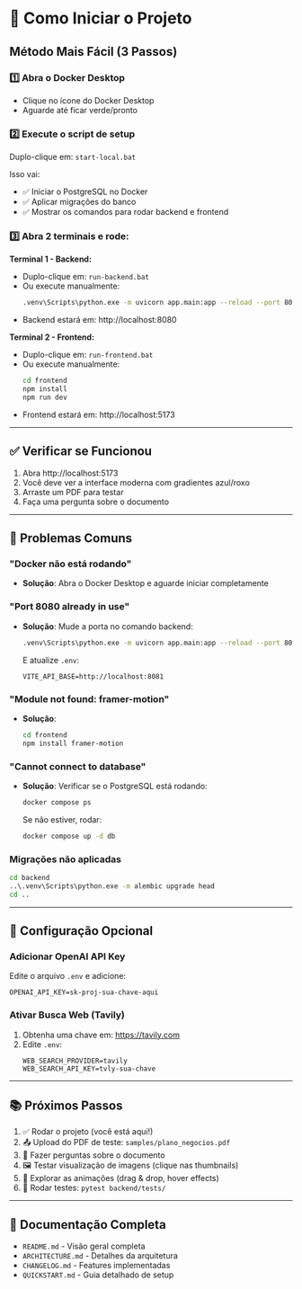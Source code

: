 # 🚀 Como Iniciar o Projeto

## Método Mais Fácil (3 Passos)

### 1️⃣ Abra o Docker Desktop
- Clique no ícone do Docker Desktop
- Aguarde até ficar verde/pronto

### 2️⃣ Execute o script de setup
Duplo-clique em: `start-local.bat`

Isso vai:
- ✅ Iniciar o PostgreSQL no Docker
- ✅ Aplicar migrações do banco
- ✅ Mostrar os comandos para rodar backend e frontend

### 3️⃣ Abra 2 terminais e rode:

**Terminal 1 - Backend:**
- Duplo-clique em: `run-backend.bat`
- Ou execute manualmente:
  ```bash
  .venv\Scripts\python.exe -m uvicorn app.main:app --reload --port 8080 --app-dir backend
  ```
- Backend estará em: http://localhost:8080

**Terminal 2 - Frontend:**
- Duplo-clique em: `run-frontend.bat`
- Ou execute manualmente:
  ```bash
  cd frontend
  npm install
  npm run dev
  ```
- Frontend estará em: http://localhost:5173

---

## ✅ Verificar se Funcionou

1. Abra http://localhost:5173
2. Você deve ver a interface moderna com gradientes azul/roxo
3. Arraste um PDF para testar
4. Faça uma pergunta sobre o documento

---

## 🐛 Problemas Comuns

### "Docker não está rodando"
- **Solução**: Abra o Docker Desktop e aguarde iniciar completamente

### "Port 8080 already in use"
- **Solução**: Mude a porta no comando backend:
  ```bash
  .venv\Scripts\python.exe -m uvicorn app.main:app --reload --port 8081 --app-dir backend
  ```
  E atualize `.env`:
  ```
  VITE_API_BASE=http://localhost:8081
  ```

### "Module not found: framer-motion"
- **Solução**:
  ```bash
  cd frontend
  npm install framer-motion
  ```

### "Cannot connect to database"
- **Solução**: Verificar se o PostgreSQL está rodando:
  ```bash
  docker compose ps
  ```
  Se não estiver, rodar:
  ```bash
  docker compose up -d db
  ```

### Migrações não aplicadas
```bash
cd backend
..\.venv\Scripts\python.exe -m alembic upgrade head
cd ..
```

---

## 🎯 Configuração Opcional

### Adicionar OpenAI API Key
Edite o arquivo `.env` e adicione:
```
OPENAI_API_KEY=sk-proj-sua-chave-aqui
```

### Ativar Busca Web (Tavily)
1. Obtenha uma chave em: https://tavily.com
2. Edite `.env`:
   ```
   WEB_SEARCH_PROVIDER=tavily
   WEB_SEARCH_API_KEY=tvly-sua-chave
   ```

---

## 📚 Próximos Passos

1. ✅ Rodar o projeto (você está aqui!)
2. 📤 Upload do PDF de teste: `samples/plano_negocios.pdf`
3. 💬 Fazer perguntas sobre o documento
4. 🖼️ Testar visualização de imagens (clique nas thumbnails)
5. 🎨 Explorar as animações (drag & drop, hover effects)
6. 🧪 Rodar testes: `pytest backend/tests/`

---

## 📖 Documentação Completa

- `README.md` - Visão geral completa
- `ARCHITECTURE.md` - Detalhes da arquitetura
- `CHANGELOG.md` - Features implementadas
- `QUICKSTART.md` - Guia detalhado de setup
